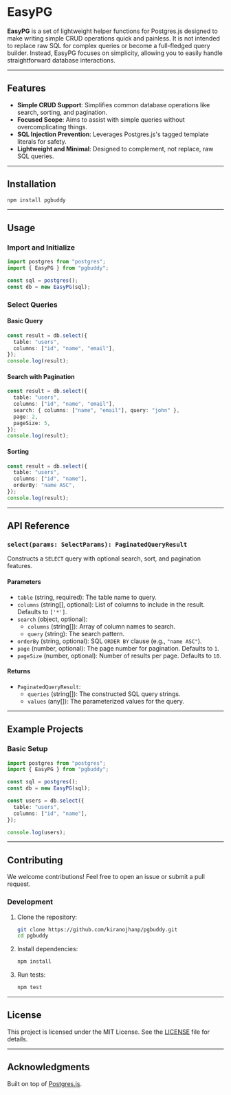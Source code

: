 # EasyPG

**EasyPG** is a set of lightweight helper functions for Postgres.js designed to make writing simple CRUD operations quick and painless. It is not intended to replace raw SQL for complex queries or become a full-fledged query builder. Instead, EasyPG focuses on simplicity, allowing you to easily handle straightforward database interactions.

---

## Features

- **Simple CRUD Support**: Simplifies common database operations like search, sorting, and pagination.
- **Focused Scope**: Aims to assist with simple queries without overcomplicating things.
- **SQL Injection Prevention**: Leverages Postgres.js's tagged template literals for safety.
- **Lightweight and Minimal**: Designed to complement, not replace, raw SQL queries.

---

## Installation

```bash
npm install pgbuddy
```

---

## Usage

### Import and Initialize

```typescript
import postgres from "postgres";
import { EasyPG } from "pgbuddy";

const sql = postgres();
const db = new EasyPG(sql);
```

### Select Queries

#### Basic Query
```typescript
const result = db.select({
  table: "users",
  columns: ["id", "name", "email"],
});
console.log(result);
```

#### Search with Pagination
```typescript
const result = db.select({
  table: "users",
  columns: ["id", "name", "email"],
  search: { columns: ["name", "email"], query: "john" },
  page: 2,
  pageSize: 5,
});
console.log(result);
```

#### Sorting
```typescript
const result = db.select({
  table: "users",
  columns: ["id", "name"],
  orderBy: "name ASC",
});
console.log(result);
```

---

## API Reference

### `select(params: SelectParams): PaginatedQueryResult`

Constructs a `SELECT` query with optional search, sort, and pagination features.

#### Parameters

- `table` (string, required): The table name to query.
- `columns` (string[], optional): List of columns to include in the result. Defaults to `['*']`.
- `search` (object, optional):
  - `columns` (string[]): Array of column names to search.
  - `query` (string): The search pattern.
- `orderBy` (string, optional): SQL `ORDER BY` clause (e.g., `"name ASC"`).
- `page` (number, optional): The page number for pagination. Defaults to `1`.
- `pageSize` (number, optional): Number of results per page. Defaults to `10`.

#### Returns

- `PaginatedQueryResult`:
  - `queries` (string[]): The constructed SQL query strings.
  - `values` (any[]): The parameterized values for the query.

---

## Example Projects

### Basic Setup
```typescript
import postgres from "postgres";
import { EasyPG } from "pgbuddy";

const sql = postgres();
const db = new EasyPG(sql);

const users = db.select({
  table: "users",
  columns: ["id", "name"],
});

console.log(users);
```

---

## Contributing

We welcome contributions! Feel free to open an issue or submit a pull request.

### Development

1. Clone the repository:
   ```bash
   git clone https://github.com/kiranojhanp/pgbuddy.git
   cd pgbuddy
   ```

2. Install dependencies:
   ```bash
   npm install
   ```

3. Run tests:
   ```bash
   npm test
   ```

---

## License

This project is licensed under the MIT License. See the [LICENSE](./LICENSE) file for details.

---

## Acknowledgments

Built on top of [Postgres.js](https://github.com/porsager/postgres).
